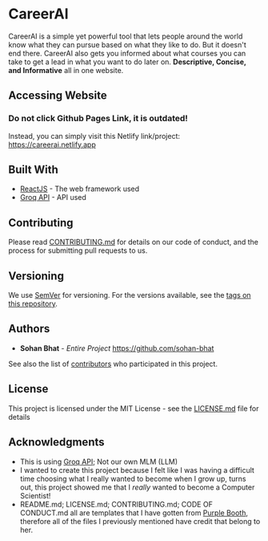 # CareerAI

CareerAI is a simple yet powerful tool that lets people around the world know what they can pursue based on what they like to do.
But it doesn't end there. CareerAI also gets you informed about what courses you can take to get a lead in what you want to do later on.
**Descriptive, Concise, and Informative** all in one website.

## Accessing Website
### Do not click Github Pages Link, it is outdated!
Instead, you can simply visit this Netlify link/project: https://careerai.netlify.app

## Built With

* [ReactJS](https://react.dev/) - The web framework used
* [Groq API](https://console.groq.com/docs) - API used

## Contributing

Please read [CONTRIBUTING.md](CONTRIBUTING.md) for details on our code of conduct, and the process for submitting pull requests to us.

## Versioning

We use [SemVer](http://semver.org/) for versioning. For the versions available, see the [tags on this repository](https://github.com/your/project/tags). 

## Authors

* **Sohan Bhat** - *Entire Project* https://github.com/sohan-bhat

See also the list of [contributors](https://github.com/sohan-bhat/CareerAI/graphs/contributors) who participated in this project.

## License

This project is licensed under the MIT License - see the [LICENSE.md](LICENSE.md) file for details

## Acknowledgments

* This is using [Groq API](https://console.groq.com/docs); Not our own MLM (LLM)
* I wanted to create this project because I felt like I was having a difficult time choosing what I really wanted to become when I grow up, turns out, this project showed me that I _really_ wanted to become a Computer Scientist!
* README.md; LICENSE.md; CONTRIBUTING.md; CODE OF CONDUCT.md all are templates that I have gotten from [Purple Booth](https://github.com/PurpleBooth), therefore all of the files I previously mentioned have credit that belong to her.
